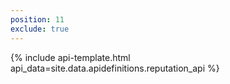 ```yaml
---
position: 11
exclude: true
---
```

{% include api-template.html api_data=site.data.apidefinitions.reputation_api %}
